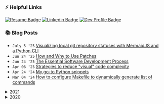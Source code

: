 ### ⚡ Helpful Links

[![Resume Badge](https://img.shields.io/badge/Resume-ed1c24?style=for-the-badge&link=https://resume.io/r/It5v1XzFU)](https://resume.io/r/It5v1XzFU)
[![Linkedin Badge](https://img.shields.io/badge/-LinkedIn-blue?style=for-the-badge&logo=Linkedin&logoColor=white&link=https://www.linkedin.com/in/kathryn-dipippo-530815101)](https://www.linkedin.com/in/kathryn-dipippo-530815101)
[![Dev Profile Badge](https://img.shields.io/badge/Blog-0A0A0A?style=for-the-badge&logo=dev.to&logoColor=white&link=https://dev.to/kdipippo)](https://dev.to/kdipippo)

### 📚 Blog Posts

- `July 5 '25` [Visualizing local git repository statuses with MermaidJS and a Python CLI](https://dev.to/kdipippo/visualizing-local-git-repository-statuses-with-mermaidjs-and-a-python-cli-4o91)
- `Jun 24 '25` [How and Why to Use Patches](https://dev.to/kdipippo/how-and-why-to-use-patches-3enp)
- `Jun 24 '25` [The Essential Software Development Process](https://dev.to/kdipippo/the-essential-software-development-process-4ohj)
- `Apr 06 '25` [Strategies to reduce "visual" code complexity](https://dev.to/kdipippo/strategies-to-reduce-visual-code-complexity-5fa2)
- `Apr 24 '24` [My go-to Python snippets](https://dev.to/kdipippo/my-go-to-python-snippets-12pp)
- `Mar 04 '24` [How to configure Makefile to dynamically generate list of commands](https://dev.to/kdipippo/how-to-configure-makefile-to-dynamically-generate-list-of-commands-37dc)
<details>
<summary>2021</summary>

- `Oct 16 '21` [You don't need a personal website (and why I no longer have one)](https://dev.to/kdipippo/you-dont-need-a-personal-website-and-why-i-no-longer-have-one-3ap9)
- `Jun .9 '21` [4 beginner-friendly Github Actions snippets](https://dev.to/kdipippo/4-beginner-friendly-github-actions-snippets-4n72)
- `May .7 '21` [Using Slack for phone two-factor-authentication with help from Twilio](https://dev.to/kdipippo/using-slack-for-phone-two-factor-authentication-with-help-from-twilio-40eb)
</details>
<details>
<summary>2020</summary>

- `Sep 27 '20` [Submit Your Hacktoberfest Repos to up-for-grabs!](https://dev.to/kdipippo/submit-your-hacktoberfest-repos-to-up-for-grabs-1a3)
- `Sep 19 '20` [Rendering OpenAPI specs in Angular](https://dev.to/kdipippo/rendering-openapi-specs-in-angular-582f)
- `Jul 15 '20` [30 Days into #100DaysOfCode Retrospective](https://dev.to/kdipippo/30-days-into-100daysofcode-retrospective-1fo7)
- `May .8 '20` [Automating RPG Maker MV HTML builds to Itch.io using Github Actions](https://dev.to/kdipippo/automating-rpg-maker-mv-html-builds-to-itch-io-using-github-actions-3n02)
</details>

